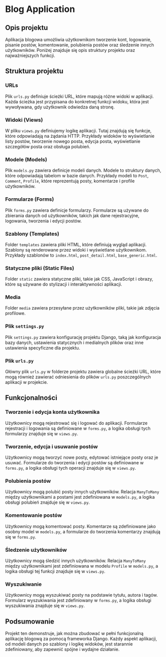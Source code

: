 # Blog Application

## Opis projektu

Aplikacja blogowa umożliwia użytkownikom tworzenie kont, logowanie, pisanie postów, komentowanie, polubienia postów oraz śledzenie innych użytkowników. Poniżej znajduje się opis struktury projektu oraz najważniejszych funkcji.

## Struktura projektu

### URLs

Plik `urls.py` definiuje ścieżki URL, które mapują różne widoki w aplikacji. Każda ścieżka jest przypisana do konkretnej funkcji widoku, która jest wywoływana, gdy użytkownik odwiedza daną stronę.

### Widoki (Views)

W pliku `views.py` definiujemy logikę aplikacji. Tutaj znajdują się funkcje, które odpowiadają na żądania HTTP. Przykłady widoków to wyświetlanie listy postów, tworzenie nowego posta, edycja posta, wyświetlanie szczegółów posta oraz obsługa polubień.

### Modele (Models)

Plik `models.py` zawiera definicje modeli danych. Modele to struktury danych, które odpowiadają tabelom w bazie danych. Przykłady modeli to `Post`, `Comment`, `Profile`, które reprezentują posty, komentarze i profile użytkowników.

### Formularze (Forms)

Plik `forms.py` zawiera definicje formularzy. Formularze są używane do zbierania danych od użytkowników, takich jak dane rejestracyjne, logowania, tworzenia i edycji postów.

### Szablony (Templates)

Folder `templates` zawiera pliki HTML, które definiują wygląd aplikacji. Szablony są renderowane przez widoki i wyświetlane użytkownikom. Przykłady szablonów to `index.html`, `post_detail.html`, `base_generic.html`.

### Statyczne pliki (Static Files)

Folder `static` zawiera statyczne pliki, takie jak CSS, JavaScript i obrazy, które są używane do stylizacji i interaktywności aplikacji.

### Media

Folder `media` zawiera przesyłane przez użytkowników pliki, takie jak zdjęcia profilowe.

### Plik `settings.py`

Plik `settings.py` zawiera konfigurację projektu Django, taką jak konfiguracja bazy danych, ustawienia statycznych i medialnych plików oraz inne ustawienia specyficzne dla projektu.

### Plik `urls.py`

Główny plik `urls.py` w folderze projektu zawiera globalne ścieżki URL, które mogą również zawierać odniesienia do plików `urls.py` poszczególnych aplikacji w projekcie.

## Funkcjonalności

### Tworzenie i edycja konta użytkownika

Użytkownicy mogą rejestrować się i logować do aplikacji. Formularze rejestracji i logowania są definiowane w `forms.py`, a logika obsługi tych formularzy znajduje się w `views.py`.

### Tworzenie, edycja i usuwanie postów

Użytkownicy mogą tworzyć nowe posty, edytować istniejące posty oraz je usuwać. Formularze do tworzenia i edycji postów są definiowane w `forms.py`, a logika obsługi tych operacji znajduje się w `views.py`.

### Polubienia postów

Użytkownicy mogą polubić posty innych użytkowników. Relacja `ManyToMany` między użytkownikami a postami jest zdefiniowana w `models.py`, a logika obsługi polubień znajduje się w `views.py`.

### Komentowanie postów

Użytkownicy mogą komentować posty. Komentarze są zdefiniowane jako osobny model w `models.py`, a formularze do tworzenia komentarzy znajdują się w `forms.py`.

### Śledzenie użytkowników

Użytkownicy mogą śledzić innych użytkowników. Relacja `ManyToMany` między użytkownikami jest zdefiniowana w modelu `Profile` w `models.py`, a logika obsługi tej funkcji znajduje się w `views.py`.

### Wyszukiwanie

Użytkownicy mogą wyszukiwać posty na podstawie tytułu, autora i tagów. Formularz wyszukiwania jest zdefiniowany w `forms.py`, a logika obsługi wyszukiwania znajduje się w `views.py`.

## Podsumowanie

Projekt ten demonstruje, jak można zbudować w pełni funkcjonalną aplikację blogową za pomocą frameworka Django. Każdy aspekt aplikacji, od modeli danych po szablony i logikę widoków, jest starannie zdefiniowany, aby zapewnić spójne i wydajne działanie.
